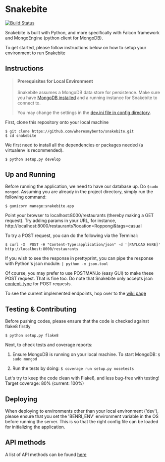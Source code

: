 # Snakebite  
[![Build Status](https://travis-ci.org/gobbl/snakebite.svg?branch=master)](https://travis-ci.org/gobbl/snakebite)

Snakebite is built with Python, and more specifically with Falcon framework and MongoEngine (python client for MongoDB).

To get started, please follow instructions below on how to setup your environment to run Snakebite


## Instructions

> #### Prerequisites for Local Environment
> Snakebite assumes a MongoDB data store for persistence. Make sure you have [MongoDB installed](https://www.mongodb.org/downloads) and a running instance for Snakebite to connect to. 
>
> You may change the settings in the [dev.ini file in config directory](https://github.com/gobbl/snakebite/tree/master/conf).

First, clone this repository onto your local machine

```
$ git clone https://github.com/wheresmybento/snakebite.git
$ cd snakebite
```

We first need to install all the dependencies or packages needed (a virtualenv is recommended).

```
$ python setup.py develop
```

## Up and Running

Before running the application, we need to have our database up. Do `$sudo mongod`.
Assuming you are already in the project directory, simply run the following command:

```
$ gunicorn manage:snakebite.app
```

Point your browser to localhost:8000/restaurants (thereby making a GET request).
Try adding params in your URL, for instance, http://localhost:8000/restaurants?location=Roppongi&tags=casual

To try a POST request, you can do the following via the Terminal:

```
$ curl -X  POST -H "Content-Type:application/json" -d '[PAYLOAD HERE]' http://localhost:8000/restaurants
```

If you wish to see the response in prettyprint, you can pipe the response with Python's json module: `| python -m json.tool`

Of course, you may prefer to use POSTMAN.io (easy GUI) to make these POST request. That is fine too.
Do note that Snakebite only accepts json [content-type](http://en.wikipedia.org/wiki/Internet_media_type) for POST requests.

To see the current implemented endpoints, hop over to the [wiki page](https://github.com/gobbl/snakebite/wiki/API-Endpoints)

## Testing & Contributing

Before pushing codes, please ensure that the code is checked against flake8 firstly

```
$ python setup.py flake8
```

Next, to check tests and coverage reports:

1. Ensure MongoDB is running on your local machine. To start MongoDB: `$ sudo mongod`

2. Run the tests by doing: `$ coverage run setup.py nosetests`

Let's try to keep the code clean with Flake8, and less bug-free with testing!
Target coverage: 80% (current: 100%)

## Deploying

When deploying to environments other than your local environment ('dev'), please ensure that you set the 'BENRI_ENV' environment variable in the OS before running the server.
This is so that the right config file can be loaded for initializing the application.

## API methods

A list of API methods can be found [here](endpoints.md)

